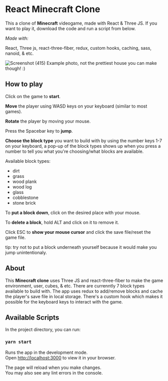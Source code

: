 # React Minecraft Clone

This a clone of **Minecraft** videogame, made with React & Three JS.
If you want to play it, download the code and run a script from below.

_Made with:_

React, Three js, react-three-fiber, redux, custom hooks, caching, sass, nanoid, & etc.

![Screenshot (415)](https://github.com/Sina-Hgs/minecraft-clone-react/assets/103804601/301c78e5-825f-40a9-91ec-31bc2159c7e3)
Example photo, not the prettiest house you can make though! :)

## How to play



Click on the game to **start**.

**Move** the player using WASD keys on your keyboard (similar to most games).

**Rotate** the player by moving your mouse.

Press the Spacebar key to **jump**.

**Choose the block type** you want to build with by using the number keys 1-7 on your keyboard, a pop-up of the block types shows up when you press a number to tell you what you're choosing/what blocks are available.

Available block types: 

- dirt
- grass
- wood plank
- wood log
- glass
- cobblestone
- stone brick

To **put a block down**, click on the desired place with your mouse.

To **delete a block**, hold ALT and click on it to remove it.

Click ESC to **show your mouse cursor** and click the save file/reset the game file.

tip: try not to put a block underneath yourself because it would make you jump unintentionaly.

## About

This **Minecraft clone** uses Three JS and react-three-fiber to make the game environment, user, cubes, & etc. There are currenntly 7 block types available to build with. The app uses redux to add/remove blocks and cache the player's save file in local storage. There's a custom hook which makes it possible for the keyboard keys to interact with the game.

## Available Scripts

In the project directory, you can run:

### `yarn start`

Runs the app in the development mode.\
Open [http://localhost:3000](http://localhost:3000) to view it in your browser.

The page will reload when you make changes.\
You may also see any lint errors in the console.

